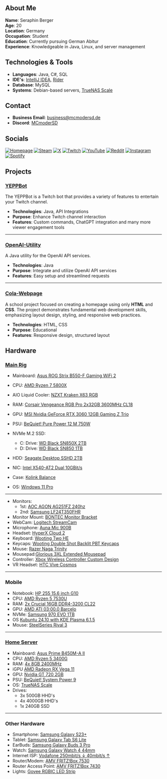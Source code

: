 <!-- **MCmoderSD/MCmoderSD** is a ✨ _special_ ✨ repository because its `README.md` (this file) appears on your GitHub profile.-->

## About Me

**Name**: Seraphin Berger <br>
**Age**: 20 <br>
**Location**: Germany <br>
**Occupation**: Student <br>
**Education**: Currently pursuing German Abitur <br>
**Experience**: Knowledgeable in Java, Linux, and server management <br>

## Technologies & Tools

- **Languages**: Java, C#, SQL
- **IDE's**: [IntelliJ IDEA](https://www.jetbrains.com/idea/), [Rider](https://www.jetbrains.com/rider/)
- **Database**: MySQL
- **Systems**: Debian-based servers, [TrueNAS Scale](https://www.truenas.com/truenas-scale/)

## Contact

- **Business Email**: [business@mcmodersd.de](mailto:business@mcmodersd.de)
- **Discord**: [MCmoderSD](https://mcmodersd.de/dc)

## Socials

[![Homepage](https://img.shields.io/badge/MCmoderSD.de-000?style=for-the-badge&logo=&logoColor=white&height=30)](https://mcmodersd.de/)
[![Steam](https://img.shields.io/badge/Steam-000?style=for-the-badge&logo=steam&logoColor=white&height=30)](https://steamcommunity.com/id/MCmoderSD/)
[![X](https://img.shields.io/badge/X-000000?style=for-the-badge&logo=x&logoColor=white&height=30)](https://www.twitter.com/MCmoderSD)
[![Twitch](https://img.shields.io/badge/Twitch-9146FF?style=for-the-badge&logo=twitch&logoColor=white&height=30)](https://www.twitch.tv/MCmoderSD)
[![YouTube](https://img.shields.io/badge/YouTube-FF0000?style=for-the-badge&logo=youtube&logoColor=white&height=30)](https://www.youtube.com/@MCmoderSD)
[![Reddit](https://img.shields.io/badge/Reddit-FF4500?style=for-the-badge&logo=reddit&logoColor=white&height=30)](https://www.reddit.com/user/MCmoderSD)
[![Instagram](https://img.shields.io/badge/Instagram-E4405F?style=for-the-badge&logo=instagram&logoColor=white&height=30)](https://www.instagram.com/MCmoderSD/)
[![Spotify](https://img.shields.io/badge/Spotify-1DB954?style=for-the-badge&logo=spotify&logoColor=white&height=30)](https://open.spotify.com/user/y4tppofw9yvrm98uqcfems44f)

## Projects

### [YEPPBot](https://github.com/MCmoderSD/YEPPBot/)
The YEPPBot is a Twitch bot that provides a variety of features to entertain your Twitch channel.

- **Technologies**: Java, API Integrations
- **Purpose**: Enhance Twitch channel interaction
- **Features**: Custom commands, ChatGPT integration and many more viewer engagement tools

---

### [OpenAI-Utility](https://github.com/MCmoderSD/OpenAI-Utility/)
A Java utility for the OpenAI API services.

- **Technologies**: Java
- **Purpose**: Integrate and utilize OpenAI API services
- **Features**: Easy setup and streamlined requests

---

### [Cola-Webpage](https://github.com/MCmoderSD/Cola-Webpage/)
A school project focused on creating a homepage using only **HTML** and **CSS**.
The project demonstrates fundamental web development skills, emphasizing layout design, styling, and responsive web practices.

- **Technologies**: HTML, CSS
- **Purpose**: Educational
- **Features**: Responsive design, structured layout

## Hardware

### [Main Rig](https://pcpartpicker.com/list/zttyWc)
- Mainboard: [Asus ROG Strix B550-F Gaming WiFi 2](https://rog.asus.com/de/motherboards/rog-strix/rog-strix-b550-f-gaming-wifi-ii-model/)
- CPU: [AMD Ryzen 7 5800X](https://www.amd.com/de/products/cpu/amd-ryzen-7-5800x)
- AIO Liquid Cooler: [NZXT Kraken X63 RGB](https://nzxt.com/product/kraken-x63-rgb)
- RAM: [Corsair Vengeance RGB Pro 2x32GB 3600MHz CL18](https://www.corsair.com/de/de/p/memory/cmw64gx4m2d3600c18/vengeance-rgb-pro-64gb-2-x-32gb-ddr4-dram-3600mhz-c18-memory-kit-black-cmw64gx4m2d3600c18)
- GPU: [MSI Nvidia GeForce RTX 3060 12GB Gaming Z Trio](https://www.msi.com/Graphics-card/GeForce-RTX-3060-GAMING-Z-TRIO-12G)
- PSU: [BeQuiet! Pure Power 12 M 750W](https://www.bequiet.com/de/powersupply/4073)
- NVMe M.2 SSD:
  - C: Drive: [WD Black SN850X 2TB](https://shop.sandisk.com/de-de/products/ssd/internal-ssd/wd-black-sn850x-nvme-ssd?sku=WDS100T2X0E-00BCA0)
  - D: Drive: [WD Black SN850 1TB](https://www.westerndigital.com/de-de/products/internal-drives/wd-black-sn850-nvme-ssd)

- HDD: [Seagate Desktop SSHD 2TB](https://www.amazon.de/Seagate-Desktop-interne-Hybrid-Festplatte-7200rpm/dp/B00EIQTKAS)
- NIC: [Intel X540-AT2 Dual 10GBit/s](https://www.intel.de/content/www/de/de/products/sku/60020/intel-ethernet-controller-x540at2/specifications.html)
- Case: [Kolink Balance](https://kolink.eu/Home/case-1/midi-tower-2/others/balance-1.html)
- OS: [Windows 11 Pro](https://www.microsoft.com/de-de/windows/windows-11-pro)

---

- Monitors:
  - 1st: [AOC AGON AG251FZ 240hz](https://agon.aocmonitorap.com/my/product_ag251fz.php)
  - 2nd: [Samsung LF24T350FHR](https://www.samsung.com/de/monitors/flat/t35f-24-inch-ips-fhd-1080p-freesync-lf24t350fhrxen/)
- Monitor Mount: [BONTEC Monitor Bracket](https://www.amazon.de/gp/product/B01MR397OH/ref=ppx_yo_dt_b_asin_title_o04_s00?ie=UTF8&psc=1)
- WebCam: [Logitech StreamCam](https://www.logitech.com/de-de/products/webcams/streamcam.960-001281.html#buy-streamcam)
- Microphone: [Auna Mic 900B](https://www.auna.de/Mikrofone/Studio-Mikrofone/MIC-900B-USB-Kondensator-Mikrofon-schwarz-Niere-Studio-Schwarz-Schwarz.html)
- Headset: [HyperX Cloud 2](https://www.hyperxgaming.com/germany/de/headsets/cloud-gaming-headset?partnum=khx-hscp-rd)
- Keyboard: [Wooting Two HE](https://wooting.io/wooting-two-he)
- Keycaps: [Wooting Double Shot Backlit PBT Keycaps](https://wooting.io/product/wooting-double-shot-pbt-backlit-keycap-set-just-black?Language=ISO+German&Color=Just+Black)
- Mouse: [Razer Naga Trinity](https://www.razer.com/gaming-mice/razer-naga-trinity/RZ01-02410100-R3U1)
- Mousepad:[Glorious 3XL Extended Mousepad](https://www.pcgamingrace.com/products/glorious-3xl-extended-24x48-stealth-edition)
- Controller: [Xbox Wireless Controller Custom Design](https://xboxdesignlab.xbox.com/)
- VR Headset: [HTC Vive Cosmos](https://www.vive.com/de/product/vive-cosmos/overview/)

--- 

### Mobile
- Notebook: [HP 255 15.6 inch G10](https://www.notebooksbilliger.de/hp+255+g10+853t0es+805699)
- CPU: [AMD Ryzen 5 7530U](https://www.amd.com/de/products/processors/laptop/ryzen/7000-series/amd-ryzen-5-7530u.html)
- RAM: [2x Crucial 16GB DDR4-3200 CL22](https://www.notebooksbilliger.de/crucial+16gb+ddr4+3200+cl22+683186)
- GPU: [AMD ATI 03:00.0 Barcelo](https://www.techpowerup.com/gpu-specs/amd-barcelo.g1045)
- NVMe: [Samsung 970 EVO 1TB](https://www.samsung.com/de/memory-storage/solid-state-drives/ssd-970-evo-plus-nvme-m-2-1tb-mz-v7s1t0b/)
- OS [Kubuntu 24.10 with KDE Plasma 6.1.5](https://kubuntu.org/getkubuntu/)
- Mouse: [SteelSeries Rival 3](https://de.steelseries.com/gaming-mice/rival-3-wireless)

---

### [Home Server](https://pcpartpicker.com/list/W9NkGP)
- Mainboard: [Asus Prime B450M-A II](https://www.asus.com/de/motherboards-components/motherboards/prime/prime-b450m-a-ii/)
- CPU: [AMD Ryzen 5 3400G](https://www.mindfactory.de/product_info.php/AMD-Ryzen-5-3400G-4x-3-70GHz-So-AM4-BOX_1313642.html)
- RAM: [4x 8GB 2400MHz](https://www.amazon.de/Ballistix-BLS8G4D240FSC-Speicher-PC4-19200-288-Pin/dp/B0198QDLXO/ref=sr_1_7?__mk_de_DE=%C3%85M%C3%85%C5%BD%C3%95%C3%91&dchild=1&keywords=Crucial+Ballistix+Sport+LT+BLS4K8G4D240FSC&qid=1630305516&sr=8-7)
- iGPU [AMD Radeon RX Vega 11](https://www.notebookcheck.com/AMD-Radeon-RX-Vega-11-GPU-Ryzen-APU.278618.0.html)
- GPU: [Nvidia GT 720 2GB](https://www.mindfactory.de/product_info.php/2GB-MSI-GeForce-GT-720-GDDR5-Passiv-PCIe-2-0-x-8--Retail-_982919.html)
- PSU: [BeQuiet! System Power 9](https://www.bequiet.com/de/powersupply/1281)
- OS: [TrueNAS Scale](https://www.truenas.com/truenas-scale/)
- Drives:
  - 3x 500GB HHD's
  - 4x 4000GB HHD's
  - 1x 240GB SSD

---

### Other Hardware

- Smartphone: [Samsung Galaxy S23+](https://www.samsung.com/de/smartphones/galaxy-s23/buy/)
- Tablet: [Samsung Galaxy Tab S6 Lite](https://www.samsung.com/de/tablets/galaxy-tab-s/galaxy-tab-s6-lite-wi-fi-2022-edition-gray-128gb-sm-p613nzaedbt/)
- EarBuds: [Samsung Galaxy Buds 3 Pro](https://www.samsung.com/de/audio-sound/galaxy-buds/galaxy-buds3-pro-silver-sm-r630nzaadbt/)
- Watch: [Samsung Galaxy Watch 4 44mm](https://www.samsung.com/de/watches/galaxy-watch/galaxy-watch4-black-bluetooth-sm-r870nzkadbt/)
- Internet ISP: [Vodafone 250mbit/s ↓ 40mbit/s ↑](https://www.vodafone.de/)
- Router/Modem: [AMV FRITZ!Box 7530](https://avm.de/produkte/fritzbox/fritzbox-7530/)
- Router Access Point: [AMV FRITZ!Box 7430](https://www.mediamarkt.de/de/product/_avm-fritzbox-7430-20002733-router-107835303.html)
- Lights: [Govee RGBIC LED Strip](https://www.amazon.de/gp/product/B093PRYW1D/ref=ppx_yo_dt_b_asin_title_o01_s00?ie=UTF8&psc=1)
